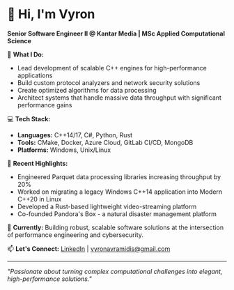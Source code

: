 # 👋 Hi, I'm Vyron

**Senior Software Engineer II @ Kantar Media | MSc Applied Computational Science**

🔧 **What I Do:**
- Lead development of scalable C++ engines for high-performance applications
- Build custom protocol analyzers and network security solutions
- Create optimized algorithms for data processing
- Architect systems that handle massive data throughput with significant performance gains

💻 **Tech Stack:**
- **Languages:** C++14/17, C#, Python, Rust
- **Tools:** CMake, Docker, Azure Cloud, GitLab CI/CD, MongoDB
- **Platforms:** Windows, Unix/Linux

🚀 **Recent Highlights:**
- Engineered Parquet data processing libraries increasing throughput by 20%
- Worked on migrating a legacy Windows C++14 application into Modern C++20 in Linux
- Developed a Rust-based lightweight video-streaming platform
- Co-founded Pandora's Box - a natural disaster management platform

🎯 **Currently:** Building robust, scalable software solutions at the intersection of performance engineering and cybersecurity.

📫 **Let's Connect:** [LinkedIn](https://linkedin.com/in/vyron-avramidis) | vyronavramidis@gmail.com

---
*"Passionate about turning complex computational challenges into elegant, high-performance solutions."*

